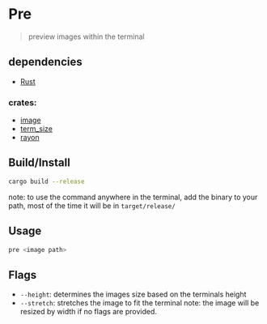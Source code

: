 # Pre
> preview images within the terminal

## dependencies

- [Rust](https://www.rust-lang.org/tools/install)
### crates:
- [image](https://crates.io/crates/image)
- [term_size](https://crates.io/crates/term_size)
- [rayon](https://crates.io/crates/rayon)

## Build/Install

```bash
cargo build --release
```
note: to use the command anywhere in the terminal, add the binary to your path, most of the time it will be in `target/release/`

## Usage

```bash
pre <image path>
```

## Flags

- `--height`: determines the images size based on the terminals height
- `--stretch`: stretches the image to fit the terminal
note: the image will be resized by width if no flags are provided.